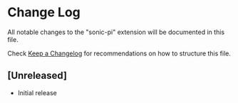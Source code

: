 # Change Log
All notable changes to the "sonic-pi" extension will be documented in this file.

Check [Keep a Changelog](http://keepachangelog.com/) for recommendations on how to structure this file.

## [Unreleased]
- Initial release